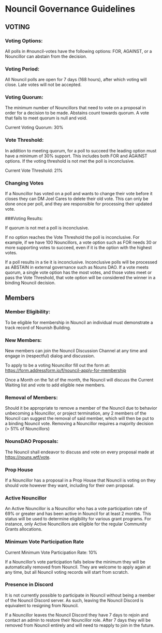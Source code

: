 # Nouncil Governance Guidelines

## VOTING

### Voting Options:

All polls in #nouncil-votes have the following options: FOR, AGAINST, or a Nouncillor can abstain from the decision.

### Voting Period:

All Nouncil polls are open for 7 days (168 hours), after which voting will close. Late votes will not be accepted.

### Voting Quorum: 

The minimum number of Nouncillors that need to vote on a proposal in order for a decision to be made. Abstains count towards quorum. A vote that fails to meet quorum is null and void.

Current Voting Quorum: 30%

### Vote Threshold:

In addition to meeting quorum, for a poll to succeed the leading option must have a minimum of 30% support. This includes both FOR and AGAINST options. If the voting threshold is not met the poll is inconclusive.

Current Vote Threshold: 21%

### Changing Votes

If a Nouncillor has voted on a poll and wants to change their vote before it closes they can DM Joel Cares to delete their old vote. This can only be done once per poll, and they are responsible for processing their updated vote.

###Voting Results:

If quorum is not met a poll is inconclusive.

If no option reaches the Vote Threshold the poll is inconclusive.
For example, if we have 100 Nouncillors, a vote option such as FOR needs 30 or more supporting votes to succeed, even if it is the option with the highest votes.

If a poll results in a tie it is inconclusive.
Inconclusive polls will be processed as ABSTAIN in external governance such as Nouns DAO.
If a vote meets quorum, a single vote option has the most votes, and those votes meet or pass the Vote Threshold, that vote option will be considered the winner in a binding Nouncil decision.


## Members

### Member Eligibility:
To be eligible for membership in Nouncil an individual must demonstrate a track record of Nounish Building.

### New Members:
New members can join the Nouncil Discussion Channel at any time and engage in (respectful) dialog and discussion. 

To apply to be a voting Nouncillor fill out the form at: https://form.addressform.io/f/nouncil-apply-for-membership

Once a Month on the 1st of the month, the Nouncil will discuss the Current Waiting list and vote to add eligible new members. 

### Removal of Members: 
Should it be appropriate to remove a member of the Nouncil due to behavior unbecoming a Nouncillor, or project termination, any 2 members of the Nouncil can suggest the removal of said member, which will then be put to a binding Nouncil vote. Removing a Nouncillor requires a majority decision (> 51% of Nouncillors)

### NounsDAO Proposals: 
The Nouncil shall endeavor to discuss and vote on every proposal made at https://nouns.wtf/vote. 

### Prop House
If a Nouncillor has a proposal in a Prop House that Nouncil is voting on they should vote however they want, including for their own proposal.

### Active Nouncillor
An Active Nouncillor is a Nouncillor who has a vote participation rate  of 69% or greater and has been active in Nouncil for at least 2 months.
This status will be used to determine eligibility for various grant programs. For instance, only Active Nouncillors are eligible for the regular Community Grants allocations.

### Minimum Vote Participation Rate
Current Minimum Vote Participation Rate: 10%

If a Nouncillor’s vote participation falls below the minimum they will be automatically removed from Nouncil. They are welcome to apply again at any time, but all Nouncil voting records will start from scratch.



### Presence in Discord
It is not currently possible to participate in Nouncil without being a member of the Nouncil Discord server. As such, leaving the Nouncil Discord is equivalent to resigning from Nouncil.

If a Nouncillor leaves the Nouncil Discord they have 7 days to rejoin and contact an admin to restore their Nouncillor role. After 7 days they will be removed from Nouncil entirely and will need to reapply to join in the future.
